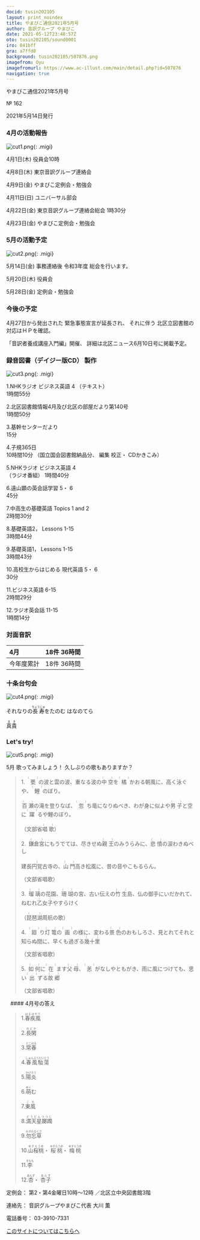 ```yaml
---
docid: tusin202105
layout: print_noindex
title: やまびこ通信2021年5月号
author: 音訳グループ やまびこ
date: 2021-05-12T23:48:57Z
oto: tusin202105/sound0001
iro: 041bff
gra: a7ffd8
background: tusin202105/507876.png
imagefrom: Oyu
imagefromurl: https://www.ac-illust.com/main/detail.php?id=507876
navigation: true
---
```


<span data-dur="4.119" data-begin="2.750" id="xmri_0001" markdown="1">やまびこ通信2021年5月号</span>

<span data-dur="2.654" data-begin="6.869" id="xmri_0002" markdown="1">№ 162</span>

<span data-dur="4.689" data-begin="9.523" id="xmri_0003" markdown="1">2021年5月14日発行</span>


### <span data-dur="3.322" data-begin="19.300" id="xmri_0006" markdown="1">4月の活動報告</span>

![cut1.png](media/tusin202105/cut1.png){: .migi}

<span data-dur="2.144" data-begin="24.472" id="xmri_0008" markdown="1">4月1日(木)</span>
<span data-dur="2.753" data-begin="26.616" id="xmri_0009" markdown="1">役員会10時</span>

<span data-dur="2.023" data-begin="29.369" id="xmri_000A" markdown="1">4月8日(木)</span>
<span data-dur="3.363" data-begin="31.392" id="xmri_000B" markdown="1">東京音訳グループ連絡会</span>

<span data-dur="2.11" data-begin="34.755" id="xmri_000C" markdown="1">4月9日(金)</span>
<span data-dur="3.537" data-begin="36.865" id="xmri_000D" markdown="1">やまびこ定例会・勉強会</span>

<span data-dur="2.397" data-begin="40.402" id="xmri_000E" markdown="1">4月11日(日)</span>
<span data-dur="2.504" data-begin="42.799" id="xmri_000F" markdown="1">ユニバーサル部会</span>

<span data-dur="2.355" data-begin="45.303" id="xmri_0010" markdown="1">4月22日(金)</span>
<span data-dur="5.082" data-begin="47.658" id="xmri_0011" markdown="1">東京音訳グループ連絡会総会 1時30分</span>

<span data-dur="2.475" data-begin="52.740" id="xmri_0012" markdown="1">4月23日(金)</span>
<span data-dur="4.937" data-begin="55.215" id="xmri_0013" markdown="1">やまびこ定例会・勉強会</span>


### <span data-dur="3.178" data-begin="60.152" id="xmri_0014" markdown="1">5月の活動予定</span>

![cut2.png](media/tusin202105/cut2.png){: .migi}

<span data-dur="2.151" data-begin="65.180" id="xmri_0016" markdown="1">5月14日(金)</span>
<span data-dur="5.775" data-begin="67.331" id="xmri_0017" markdown="1">事務連絡後 令和3年度 総会を行います。</span>

<span data-dur="2.023" data-begin="73.106" id="xmri_0018" markdown="1">5月20日(木)</span>
<span data-dur="2.149" data-begin="75.129" id="xmri_0019" markdown="1">役員会</span>

<span data-dur="2.469" data-begin="77.278" id="xmri_001A" markdown="1">5月28日(金)</span>
<span data-dur="4.386" data-begin="79.747" id="xmri_001B" markdown="1">定例会・勉強会</span>


### <span data-dur="2.63" data-begin="84.133" id="xmri_001C" markdown="1">今後の予定</span>

<span data-dur="5.246" data-begin="86.763" id="xmri_001D" markdown="1">4月27日から発出された 緊急事態宣言が延長され、</span>
<span data-dur="6.143" data-begin="92.009" id="xmri_001E" markdown="1">それに伴う 北区立図書館の対応はＨＰを確認。</span>

<span data-dur="3.141" data-begin="98.152" id="xmri_001F" markdown="1">「音訳者養成講座入門編」開催、</span>
<span data-dur="6.948" data-begin="101.293" id="xmri_0020" markdown="1">詳細は北区ニュース6月10日号に掲載予定。</span>


### <span data-dur="4.732" data-begin="108.241" id="xmri_0021" markdown="1">録音図書（デイジー版CD） 製作</span>

![cut3.png](media/tusin202105/cut3.png){: .migi}




<span data-dur="0.815" data-begin="116.487" id="xmri_0024" markdown="1">1.</span><span data-dur="3.306" data-begin="117.302" id="xmri_0025" markdown="1">NHKラジオ ビジネス英語 4</span>
<span data-dur="1.065" data-begin="120.608" id="xmri_0026" markdown="1">（テキスト）</span>  
<span data-dur="2.76" data-begin="121.673" id="xmri_0027" markdown="1">1時間55分</span>


<span data-dur="0.704" data-begin="124.433" id="xmri_0028" markdown="1">2.</span><span data-dur="5.287" data-begin="125.137" id="xmri_0029" markdown="1">北区図書館情報4月及び北区の部屋だより第140号</span>  
<span data-dur="2.601" data-begin="130.424" id="xmri_002A" markdown="1">1時間50分</span>


<span data-dur="0.87" data-begin="133.025" id="xmri_002B" markdown="1">3.</span><span data-dur="1.738" data-begin="133.895" id="xmri_002C" markdown="1">基幹センターだより</span>  
<span data-dur="2.004" data-begin="135.633" id="xmri_002D" markdown="1">15分</span>


<span data-dur="0.797" data-begin="137.637" id="xmri_002E" markdown="1">4.</span><span data-dur="2.481" data-begin="138.434" id="xmri_002F" markdown="1">子規365日</span>  
<span data-dur="1.612" data-begin="140.915" id="xmri_0030" markdown="1">10時間10分</span>
<span data-dur="2.631" data-begin="142.527" id="xmri_0031" markdown="1">（国立国会図書館納品分、</span>
<span data-dur="3.899" data-begin="145.158" id="xmri_0032" markdown="1">編集 校正・ CDかきこみ）</span>


<span data-dur="0.715" data-begin="149.057" id="xmri_0033" markdown="1">5.</span><span data-dur="3.305" data-begin="149.772" id="xmri_0034" markdown="1">NHKラジオ ビジネス英語 4</span>  
<span data-dur="1.427" data-begin="153.077" id="xmri_0035" markdown="1">（ラジオ番組）</span>
<span data-dur="2.668" data-begin="154.504" id="xmri_0036" markdown="1">1時間40分</span>


<span data-dur="0.859" data-begin="157.172" id="xmri_0037" markdown="1">6.</span><span data-dur="3.337" data-begin="158.031" id="xmri_0038" markdown="1">遠山顕の英会話学習 5・ 6</span>  
<span data-dur="2.254" data-begin="161.368" id="xmri_0039" markdown="1">45分</span>


<span data-dur="0.828" data-begin="163.622" id="xmri_003A" markdown="1">7.</span><span data-dur="2.036" data-begin="164.450" id="xmri_003B" markdown="1">中高生の基礎英語</span>
<span data-dur="1.594" data-begin="166.486" id="xmri_003C" markdown="1">Topics 1 and 2</span>  
<span data-dur="2.615" data-begin="168.080" id="xmri_003D" markdown="1">2時間30分</span>


<span data-dur="0.848" data-begin="170.695" id="xmri_003E" markdown="1">8.</span><span data-dur="1.285" data-begin="171.543" id="xmri_003F" markdown="1">基礎英語2，</span>
<span data-dur="1.854" data-begin="172.828" id="xmri_0040" markdown="1">Lessons 1-15</span>  
<span data-dur="2.953" data-begin="174.682" id="xmri_0041" markdown="1">3時間44分</span>


<span data-dur="0.813" data-begin="177.635" id="xmri_0042" markdown="1">9.</span><span data-dur="1.458" data-begin="178.448" id="xmri_0043" markdown="1">基礎英語1，</span>
<span data-dur="1.854" data-begin="179.906" id="xmri_0044" markdown="1">Lessons 1-15</span>  
<span data-dur="3.003" data-begin="181.760" id="xmri_0045" markdown="1">3時間43分</span>


<span data-dur="0.801" data-begin="184.763" id="xmri_0046" markdown="1">10.</span><span data-dur="3.803" data-begin="185.564" id="xmri_0047" markdown="1">高校生からはじめる 現代英語 5・ 6</span>  
<span data-dur="2.141" data-begin="189.367" id="xmri_0048" markdown="1">30分</span>


<span data-dur="1.099" data-begin="191.508" id="xmri_0049" markdown="1">11.</span><span data-dur="1.501" data-begin="192.607" id="xmri_004A" markdown="1">ビジネス英語</span>
<span data-dur="1.519" data-begin="194.108" id="xmri_004B" markdown="1">6-15</span>  
<span data-dur="2.779" data-begin="195.627" id="xmri_004C" markdown="1">2時間29分</span>


<span data-dur="0.946" data-begin="198.406" id="xmri_004D" markdown="1">12.</span><span data-dur="1.514" data-begin="199.352" id="xmri_004E" markdown="1">ラジオ英会話</span>
<span data-dur="1.54" data-begin="200.866" id="xmri_004F" markdown="1">11-15</span>  
<span data-dur="3.394" data-begin="202.406" id="xmri_0050" markdown="1">1時間14分</span>


### <span data-dur="2.666" data-begin="205.800" id="xmri_0051" markdown="1">対面音訳</span>

<span data-dur="1.078" data-begin="208.466" id="xmri_0052" markdown="1">4月</span> | <span data-dur="3.434" data-begin="209.544" id="xmri_0053" markdown="1">18件 36時間</span>
|:---|---:|
<span data-dur="1.591" data-begin="212.978" id="xmri_0054" markdown="1">今年度累計</span> | <span data-dur="4.834" data-begin="214.569" id="xmri_0055" markdown="1">18件 36時間</span>


### <span data-dur="3.468" data-begin="219.403" id="xmri_0056" markdown="1">十条台句会</span>

![cut4.png](media/tusin202105/cut4.png){: .migi}

<span data-dur="8.346" data-begin="224.721" id="xmri_0058" markdown="1">それなりの<ruby class="ruby_level_7">長寿<rp>(</rp><rt>ちょうじゅ</rt><rp>)</rp></ruby>をたのむ はなのてら</span>

<span data-dur="2.417" data-begin="233.067" id="xmri_0059" markdown="1" class="haigo"><ruby class="ruby_level_6">真貴<rp>(</rp><rt>まき</rt><rp>)</rp></ruby></span>

### <span data-dur="2.449" data-begin="235.984" id="xmri_005B" markdown="1">Let's try!</span>


![cut5.png](media/tusin202105/cut5.png){: .migi}

<span data-dur="3.034" data-begin="240.283" id="xmri_005D" markdown="1">5月 歌ってみましょう！</span>
<span data-dur="3.553" data-begin="243.317" id="xmri_005E" markdown="1">久しぶりの歌もありますか？</span>


<blockquote markdown="1">
1.&ensp;<ruby>甍<rp>(</rp><rt>（　　　）</rt><rp>)</rp></ruby>の波と雲の波、重なる波の<ruby class="ruby_level_1">中空<rp>(</rp><rt>（　　　）</rt><rp>)</rp></ruby>を<ruby>橘<rp>(</rp><rt>（　　　）</rt><rp>)</rp></ruby>かおる朝風に、高く泳ぐや、<ruby>鯉<rp>(</rp><rt>（　　　）</rt><rp>)</rp></ruby>のぼり。

<ruby class="ruby_level_7">百瀬<rp>(</rp><rt>（　　　）</rt><rp>)</rp></ruby>の滝を登りなば、<ruby>忽<rp>(</rp><rt>（　　　）</rt><rp>)</rp></ruby>ち竜になりぬべき、わが身に似よや<ruby class="ruby_level_1">男子<rp>(</rp><rt>（　　　）</rt><rp>)</rp></ruby>と空に<ruby class="ruby_level_7">躍<rp>(</rp><rt>（　　　）</rt><rp>)</rp></ruby>るや鯉のぼり。

（文部省<ruby class="ruby_level_4">唱歌<rp>(</rp><rt>（　　　）</rt><rp>)</rp></ruby>）

2.&ensp;<ruby>鎌倉宮<rp>(</rp><rt>（　　　）</rt><rp>)</rp></ruby>にもうでては、尽きせぬ<ruby class="ruby_level_2">親王<rp>(</rp><rt>（　　　）</rt><rp>)</rp></ruby>のみうらみに、<ruby class="ruby_level_7">悲憤<rp>(</rp><rt>（　　　）</rt><rp>)</rp></ruby>の涙わきぬべし

<ruby class="ruby_level_4">建長円覚古寺<rp>(</rp><rt>(</rt><rp>)</rp></ruby>の、<ruby class="ruby_level_2">山門<rp>(</rp><rt>（　　　）</rt><rp>)</rp></ruby>高き松風に、昔の音やこもるらん。

（文部省唱歌）

3.&ensp;<ruby>瑠璃<rp>(</rp><rt>（　　　）</rt><rp>)</rp></ruby>の花園、<ruby>珊瑚<rp>(</rp><rt>（　　　）</rt><rp>)</rp></ruby>の宮、古い伝えの<ruby class="ruby_level_1">竹生<rp>(</rp><rt>（　　　）</rt><rp>)</rp></ruby>島、仏の御手にいだかれて、ねむれ<ruby class="ruby_level_7">乙女子<rp>(</rp><rt>（　　　）</rt><rp>)</rp></ruby>やすらけく

（<ruby>琵琶湖<rp>(</rp><rt>（　　　）</rt><rp>)</rp></ruby>周航の歌）

4.&ensp;<ruby>廻<rp>(</rp><rt>（　　　）</rt><rp>)</rp></ruby>り<ruby>灯篭<rp>(</rp><rt>（　　　）</rt><rp>)</rp></ruby>の<ruby class="ruby_level_2">画<rp>(</rp><rt>（　　　）</rt><rp>)</rp></ruby>の様に、変わる<ruby class="ruby_level_4">景色<rp>(</rp><rt>（　　　）</rt><rp>)</rp></ruby>のおもしろさ、見とれてそれと知らぬ間に、早くも過ぎる<ruby class="ruby_level_7">幾十里<rp>(</rp><rt>（　　　）</rt><rp>)</rp></ruby>

（文部省唱歌）

5.&ensp;<ruby class="ruby_level_7">如何<rp>(</rp><rt>（　　　）</rt><rp>)</rp></ruby>に<ruby class="ruby_level_5">在<rp>(</rp><rt>（　　　）</rt><rp>)</rp></ruby>ます<ruby class="ruby_level_2">父母<rp>(</rp><rt>（　　　）</rt><rp>)</rp></ruby>、<ruby>恙<rp>(</rp><rt>（　　　）</rt><rp>)</rp></ruby>がなしやともがき、雨に風につけても、思い<ruby class="ruby_level_1">出<rp>(</rp><rt>（　　　）</rt><rp>)</rp></ruby>ずる<ruby class="ruby_level_6">故郷<rp>(</rp><rt>（　　　）</rt><rp>)</rp></ruby>

（文部省唱歌）


</blockquote>
&ensp;
#### <span data-dur="2.257" data-begin="251.395" id="xmri_0060" markdown="1">4月号の答え</span>

<blockquote markdown="1">

<span data-dur="0.815" data-begin="253.652" id="xmri_0061" markdown="1">1.</span><span data-dur="1.732" data-begin="254.467" id="xmri_0062" markdown="1"><ruby class="ruby_level_7">春疾風<rp>(</rp><rt>はるはやて</rt><rp>)</rp></ruby></span>


<span data-dur="0.704" data-begin="256.199" id="xmri_0063" markdown="1">2.</span><span data-dur="1.491" data-begin="256.903" id="xmri_0064" markdown="1"><ruby class="ruby_level_7">長閑<rp>(</rp><rt>のどか</rt><rp>)</rp></ruby></span>


<span data-dur="0.871" data-begin="258.394" id="xmri_0065" markdown="1">3.</span><span data-dur="1.52" data-begin="259.265" id="xmri_0066" markdown="1"><ruby class="ruby_level_5">常春<rp>(</rp><rt>とこはる</rt><rp>)</rp></ruby></span>


<span data-dur="0.797" data-begin="260.785" id="xmri_0067" markdown="1">4.</span><span data-dur="2.101" data-begin="261.582" id="xmri_0068" markdown="1"><ruby>春風駘蕩<rp>(</rp><rt>しゅんぷうたいとう</rt><rp>)</rp></ruby></span>


<span data-dur="0.714" data-begin="263.683" id="xmri_0069" markdown="1">5.</span><span data-dur="1.546" data-begin="264.397" id="xmri_006A" markdown="1"><ruby class="ruby_level_7">陽炎<rp>(</rp><rt>かげろう</rt><rp>)</rp></ruby></span>


<span data-dur="0.859" data-begin="265.943" id="xmri_006B" markdown="1">6.</span><span data-dur="1.454" data-begin="266.802" id="xmri_006C" markdown="1"><ruby>萌<rp>(</rp><rt>めぐ</rt><rp>)</rp></ruby>む</span>


<span data-dur="0.828" data-begin="268.256" id="xmri_006D" markdown="1">7.</span><span data-dur="1.329" data-begin="269.084" id="xmri_006E" markdown="1"><ruby class="ruby_level_2">東風<rp>(</rp><rt>こち</rt><rp>)</rp></ruby></span>


<span data-dur="0.847" data-begin="270.413" id="xmri_006F" markdown="1">8.</span><span data-dur="1.935" data-begin="271.260" id="xmri_0070" markdown="1"><ruby>満天星躑躅<rp>(</rp><rt>どうだんつつじ</rt><rp>)</rp></ruby></span>


<span data-dur="0.813" data-begin="273.195" id="xmri_0071" markdown="1">9.</span><span data-dur="1.852" data-begin="274.008" id="xmri_0072" markdown="1"><ruby>勿忘草<rp>(</rp><rt>わすれなぐさ</rt><rp>)</rp></ruby></span>


<span data-dur="0.801" data-begin="275.860" id="xmri_0073" markdown="1">10.</span><span data-dur="1.175" data-begin="276.661" id="xmri_0074" markdown="1"><ruby class="ruby_level_7">山桜桃<rp>(</rp><rt>ゆすらうめ</rt><rp>)</rp></ruby>・</span>
<span data-dur="1.175" data-begin="277.836" id="xmri_0075" markdown="1"><ruby class="ruby_level_7">桜桃<rp>(</rp><rt>ゆすらうめ</rt><rp>)</rp></ruby>・</span>
<span data-dur="1.674" data-begin="279.011" id="xmri_0076" markdown="1"><ruby class="ruby_level_7">梅桃<rp>(</rp><rt>ゆすらうめ</rt><rp>)</rp></ruby></span>


<span data-dur="1.099" data-begin="280.685" id="xmri_0077" markdown="1">11.</span><span data-dur="1.524" data-begin="281.784" id="xmri_0078" markdown="1"><ruby>李<rp>(</rp><rt>すもも</rt><rp>)</rp></ruby></span>


<span data-dur="0.946" data-begin="283.308" id="xmri_0079" markdown="1">12.</span><span data-dur="0.909" data-begin="284.254" id="xmri_007A" markdown="1"><ruby>杏<rp>(</rp><rt>あんず</rt><rp>)</rp></ruby>・</span>
<span data-dur="1.408" data-begin="285.163" id="xmri_007B" markdown="1"><ruby>杏子<rp>(</rp><rt>あんず</rt><rp>)</rp></ruby></span>

</blockquote>


<span data-dur="1.205" data-begin="286.571" id="xmri_007C" markdown="1">定例会：</span>
<span data-dur="3.237" data-begin="287.776" id="xmri_007D" markdown="1">第2・第4金曜日10時～12時</span>
<span data-dur="3.048" data-begin="291.013" id="xmri_007E" markdown="1">／北区立中央図書館3階</span>  

<span data-dur="1.318" data-begin="294.061" id="xmri_007F" markdown="1">連絡先：</span>
<span data-dur="4.237" data-begin="295.379" id="xmri_0080" markdown="1">音訳グループやまびこ代表 大川 薫</span>  

<span data-dur="1.41" data-begin="299.616" id="xmri_0081" markdown="1">電話番号：</span>
<span data-dur="4.305" data-begin="301.026" id="xmri_0082" markdown="1">03-3910-7331</span>  

<a data-dur="5.929" data-begin="305.331" id="xmri_0083" markdown="1" href="mailto:ymbk2016ml@gmail.com?Subject=やまびこウェブサイトについて">このサイトについてはこちらへ</a>



